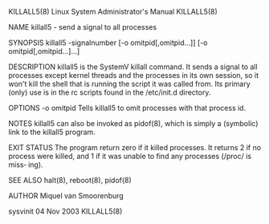 KILLALL5(8)						      Linux System Administrator's Manual						   KILLALL5(8)

NAME
       killall5 - send a signal to all processes

SYNOPSIS
       killall5 -signalnumber [-o omitpid[,omitpid...]]	 [-o omitpid[,omitpid...]...]

DESCRIPTION
       killall5	 is  the  SystemV  killall command. It sends a signal to all processes except kernel threads and the processes in its own session, so it won't
       kill the shell that is running the script it was called from. Its primary (only) use is in the rc scripts found in the /etc/init.d directory.

OPTIONS
       -o omitpid
	      Tells killall5 to omit processes with that process id.

NOTES
       killall5 can also be invoked as pidof(8), which is simply a (symbolic) link to the killall5 program.

EXIT STATUS
       The program return zero if it killed processes.	It returns 2 if no process were killed, and 1 if it was unable to find any processes (/proc/ is	 miss‐
       ing).

SEE ALSO
       halt(8), reboot(8), pidof(8)

AUTHOR
       Miquel van Smoorenburg

sysvinit								  04 Nov 2003								   KILLALL5(8)
